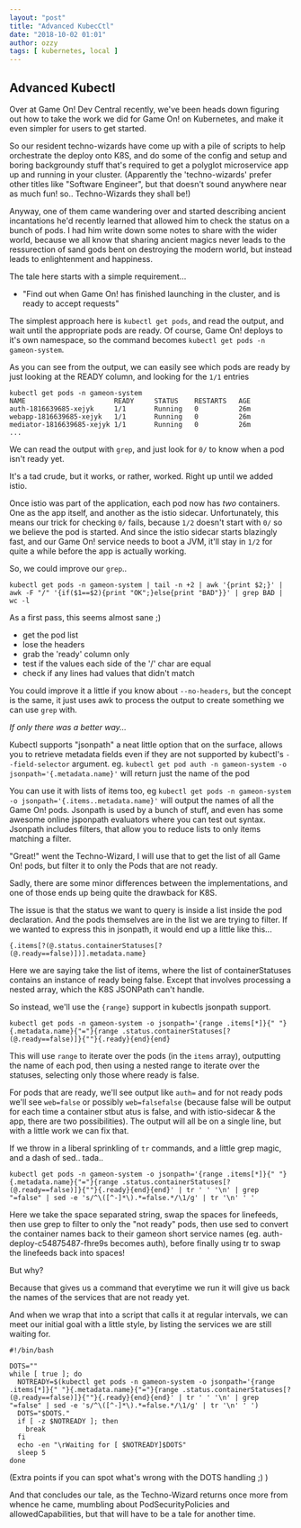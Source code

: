 ```yaml
---
layout: "post"
title: "Advanced KubecCtl"
date: "2018-10-02 01:01"
author: ozzy
tags: [ kubernetes, local ]
---
```

## Advanced Kubectl

Over at Game On! Dev Central recently, we've been heads down figuring out how to take the work we did for Game On! on Kubernetes, 
and make it even simpler for users to get started. 

So our resident techno-wizards have come up with a pile of scripts to help orchestrate the deploy onto K8S, and do some of the config
and setup and boring backgroundy stuff that's required to get a polyglot microservice app up and running in your cluster. (Apparently the
'techno-wizards' prefer other titles like "Software Engineer", but that doesn't sound anywhere near as much fun! so.. Techno-Wizards they shall be!)

Anyway, one of them came wandering over and started describing ancient incantations he'd recently learned that allowed him to check the
status on a bunch of pods. I had him write down some notes to share with the wider world, because we all know that sharing ancient magics
never leads to the ressurection of sand gods bent on destroying the modern world, but instead leads to enlightenment and happiness.

The tale here starts with a simple requirement...

 - "Find out when Game On! has finished launching in the cluster, and is ready to accept requests"
 
The simplest approach here is `kubectl get pods`, and read the output, and wait until the appropriate pods are ready. Of course, 
Game On! deploys to it's own namespace, so the command becomes `kubectl get pods -n gameon-system`. 
 
As you can see from the output, we can easily see which pods are ready by just looking at the READY column, 
and looking for the `1/1` entries 
```
kubectl get pods -n gameon-system
NAME                      READY     STATUS    RESTARTS   AGE
auth-1816639685-xejyk     1/1       Running   0          26m
webapp-1816639685-xejyk   1/1       Running   0          26m
mediator-1816639685-xejyk 1/1       Running   0          26m
...
```
We can read the output with `grep`, and just look for `0/` to know when a pod isn't ready yet. 

It's a tad crude, but it works, or rather, worked. Right up until we added istio. 

Once istio was part of the application, each pod now has *two* containers. One as the app itself, and another as the istio sidecar. 
Unfortunately, this means our trick for checking `0/` fails, because `1/2` doesn't start with `0/` so we believe the pod is started.
And since the istio sidecar starts blazingly fast, and our Game On! service needs to boot a JVM, it'll stay in `1/2` for quite a while 
before the app is actually working. 

So, we could improve our `grep`.. 

```
kubectl get pods -n gameon-system | tail -n +2 | awk '{print $2;}' | awk -F "/" '{if($1==$2){print "OK";}else{print "BAD"}}' | grep BAD | wc -l
```

As a first pass, this seems almost sane ;)

 - get the pod list
 - lose the headers
 - grab the 'ready' column only
 - test if the values each side of the '/' char are equal
 - check if any lines had values that didn't match

You could improve it a little if you know about `--no-headers`, but the concept is the same, it just uses awk to process the output 
to create something we can use `grep` with. 

_If only there was a better way..._

Kubectl supports "jsonpath" a neat little option that on the surface, allows you to retrieve metadata fields even if they are not
supported by kubectl's `--field-selector` argument. eg. `kubectl get pod auth -n gameon-system -o jsonpath='{.metadata.name}'` will 
return just the name of the pod

You can use it with lists of items too, eg `kubectl get pods -n gameon-system -o jsonpath='{.items..metadata.name}'` will output
the names of all the Game On! pods. Jsonpath is used by a bunch of stuff, and even has some awesome online jsponpath evaluators where you
can test out syntax. Jsonpath includes filters, that allow you to reduce lists to only items matching a filter. 

"Great!" went the Techno-Wizard, I will use that to get the list of all Game On! pods, but filter it to only the Pods that are not ready.

Sadly, there are some minor differences between the implementations, and one of those ends up being quite the drawback for K8S. 

The issue is that the status we want to query is inside a list inside the pod declaration. And the pods themselves are in the list we
are trying to filter. If we wanted to express this in jsonpath, it would end up a little like this...

`{.items[?(@.status.containerStatuses[?(@.ready==false)])].metadata.name}`

Here we are saying take the list of items, where the list of containerStatuses contains an instance of ready being false. Except that
involves processing a nested array, which the K8S JSONPath can't handle. 

So instead, we'll use the `{range}` support in kubectls jsonpath support. 

`kubectl get pods -n gameon-system -o jsonpath='{range .items[*]}{" "}{.metadata.name}{"="}{range .status.containerStatuses[?(@.ready==false)]}{""}{.ready}{end}{end}`

This will use `range` to iterate over the pods (in the `items` array), outputting the name of each pod, then using a nested range to
iterate over the statuses, selecting only those where ready is false. 

For pods that are ready, we'll see output like `auth=` and for not ready pods we'll see `web=false` or possibly `web=falsefalse` (because
false will be output for each time a container stbut atus is false, and with istio-sidecar & the app, there are two possibilities).  The 
output will all be on a single line,  but with a little work we can fix that. 

If we throw in a liberal sprinkling of `tr` commands, and a little grep magic, and a dash of sed.. tada.. 

`
kubectl get pods -n gameon-system -o jsonpath='{range .items[*]}{" "}{.metadata.name}{"="}{range .status.containerStatuses[?(@.ready==false)]}{""}{.ready}{end}{end}' | tr ' ' '\n' | grep "=false" | sed -e 's/^\([^-]*\).*=false.*/\1/g' | tr '\n' ' '
`

Here we take the space separated string, swap the spaces for linefeeds, then use grep to filter to only the "not ready" pods, then use 
sed to convert the container names back to their gameon short service names (eg. auth-deploy-c54875487-fhre9s becomes auth), before finally 
using tr to swap the linefeeds back into spaces!

But why? 

Because that gives us a command that everytime we run it will give us back the names of the services that are not ready yet. 

And when we wrap that into a script that calls it at regular intervals, we can meet our initial goal with a little style, by
listing the services we are still waiting for. 

```
#!/bin/bash

DOTS=""
while [ true ]; do
  NOTREADY=$(kubectl get pods -n gameon-system -o jsonpath='{range .items[*]}{" "}{.metadata.name}{"="}{range .status.containerStatuses[?(@.ready==false)]}{""}{.ready}{end}{end}' | tr ' ' '\n' | grep "=false" | sed -e 's/^\([^-]*\).*=false.*/\1/g' | tr '\n' ' ')
  DOTS="$DOTS."
  if [ -z $NOTREADY ]; then
    break
  fi
  echo -en "\rWaiting for [ $NOTREADY]$DOTS"
  sleep 5
done
```

(Extra points if you can spot what's wrong with the DOTS handling ;) )

And that concludes our tale, as the Techno-Wizard returns once more from whence he came, mumbling about PodSecurityPolicies and 
allowedCapabilities, but that will have to be a tale for another time. 


